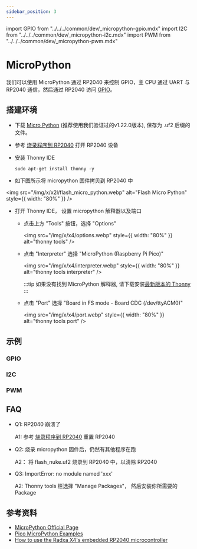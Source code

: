 ```yaml
---
sidebar_position: 3
---
```


import GPIO from "../../../common/dev/\_micropython-gpio.mdx"
import I2C from "../../../common/dev/\_micropython-i2c.mdx"
import PWM from "../../../common/dev/\_micropython-pwm.mdx"

# MicroPython

我们可以使用 MicroPython 通过 RP2040 来控制 GPIO，主 CPU 通过 UART 与 RP2040 通信，然后通过 RP2040 访问 [GPIO](./gpio)。

## 搭建环境

- 下载 [Micro Python](https://micropython.org/download/RPI_PICO/) (推荐使用我们验证过的v1.22.0版本), 保存为 .uf2 后缀的文件。

- 参考 [烧录程序到 RP2040](./flash) 打开 RP2040 设备

- 安装 Thonny IDE

  ```
  sudo apt-get install thonny -y
  ```

- 如下图所示将 micropython 固件拷贝到 RP2040 中

<img src="/img/x/x2l/flash_micro_python.webp" alt="Flash Micro Python" style={{ width: "80%" }} />

- 打开 Thonny IDE， 设置 micropython 解释器以及端口

  - 点击上方 "Tools" 按钮，选择 "Options"

    <img src="/img/x/x4/options.webp" style={{ width: "80%" }} alt="thonny tools" />

  - 点击 "Interpreter" 选择 "MicroPython (Raspberry Pi Pico)"

    <img src="/img/x/x4/interpreter.webp" style={{ width: "80%" }} alt="thonny tools interpreter" />

    :::tip
    如果没有找到 MicroPython 解释器, 请下载安装[最新版本的 Thonny](https://github.com/thonny/thonny/releases)
    :::

  - 点击 "Port" 选择 "Board in FS mode - Board CDC (/dev/ttyACM0)"

    <img src="/img/x/x4/port.webp" style={{ width: "80%" }} alt="thonny tools port" />

## 示例

### GPIO

<GPIO product_name="Radxa X4" gpio="28" gpio_pin="3" time="1" />

### I2C

<I2C product_name="Radxa X4" sda_gpio="28" scl_gpio="29" />

### PWM

<PWM product_name="Radxa X4" pwm_pin="3" gpio_pin="28" />

## FAQ

- Q1: RP2040 崩溃了

  A1: 参考 [烧录程序到 RP2040](./flash) 重置 RP2040

- Q2: 烧录 micropython 固件后，仍然有其他程序在跑

  A2： 将 flash_nuke.uf2 烧录到 RP2040 中，以清除 RP2040

- Q3: ImportError: no module named 'xxx'

  A2: Thonny tools 栏选择 "Manage Packages"， 然后安装你所需要的 Package

## 参考资料

- [MicroPython Official Page](https://micropython.org/download/?mcu=rp2040)
- [Pico MicroPython Examples](https://github.com/raspberrypi/pico-micropython-examples.git)
- [How to use the Radxa X4's embedded RP2040 microcontroller](https://www.youtube.com/watch?v=rUkpIG_3D9k)
